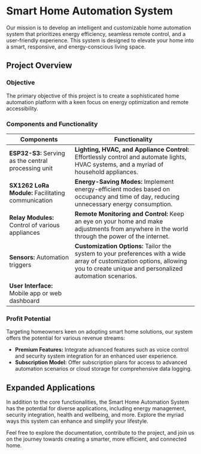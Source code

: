 # Smart Home Automation System

Our mission is to develop an intelligent and customizable home automation system that prioritizes energy efficiency, seamless remote control, and a user-friendly experience. This system is designed to elevate your home into a smart, responsive, and energy-conscious living space.

## Project Overview

### Objective
The primary objective of this project is to create a sophisticated home automation platform with a keen focus on energy optimization and remote accessibility.

### Components and Functionality

| Components                                          | Functionality                                                                                                                                                                |
|-----------------------------------------------------|-----------------------------------------------------------------------------------------------------------------------------------------------------------------------------|
| **ESP32-S3:** Serving as the central processing unit | **Lighting, HVAC, and Appliance Control:** Effortlessly control and automate lights, HVAC systems, and a myriad of household appliances.                                   |
| **SX1262 LoRa Module:** Facilitating communication   | **Energy-Saving Modes:** Implement energy-efficient modes based on occupancy and time of day, reducing unnecessary energy consumption.                                           |
| **Relay Modules:** Control of various appliances     | **Remote Monitoring and Control:** Keep an eye on your home and make adjustments from anywhere in the world through the power of the internet.                                  |
| **Sensors:** Automation triggers                    | **Customization Options:** Tailor the system to your preferences with a wide array of customization options, allowing you to create unique and personalized automation scenarios. |
| **User Interface:** Mobile app or web dashboard      |                                                                                                                                                                             |

### Profit Potential
Targeting homeowners keen on adopting smart home solutions, our system offers the potential for various revenue streams:
- **Premium Features:** Integrate advanced features such as voice control and security system integration for an enhanced user experience.
- **Subscription Model:** Offer subscription plans for access to advanced automation scenarios or cloud storage for comprehensive data logging.

## Expanded Applications

In addition to the core functionalities, the Smart Home Automation System has the potential for diverse applications, including energy management, security integration, health and wellbeing, and more. Explore the myriad ways this system can enhance and simplify your lifestyle.

Feel free to explore the documentation, contribute to the project, and join us on the journey towards creating a smarter, more efficient, and connected home.


